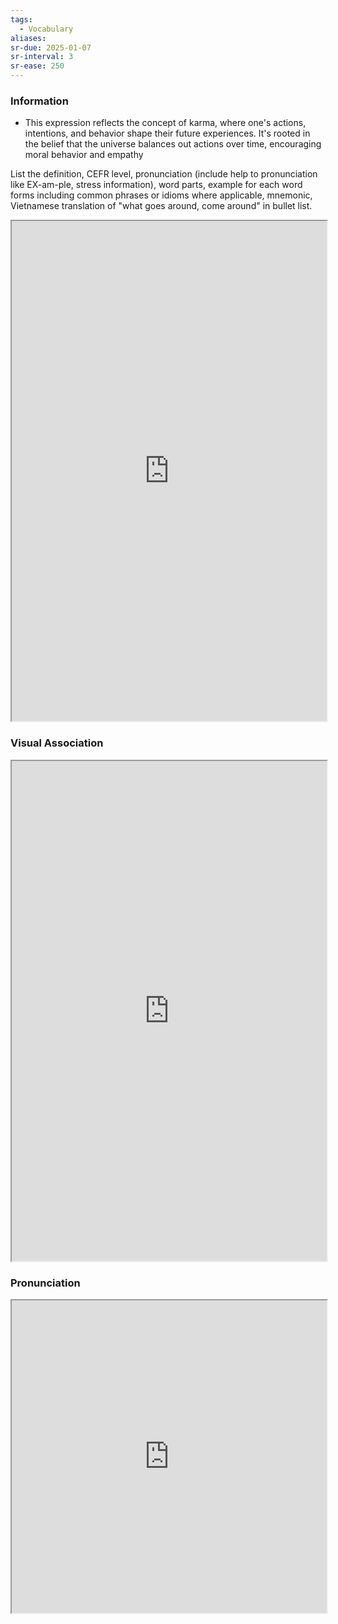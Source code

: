 ```yaml
---
tags:
  - Vocabulary
aliases:
sr-due: 2025-01-07
sr-interval: 3
sr-ease: 250
---
```

### Information

- This expression reflects the concept of karma, where one's actions, intentions, and behavior shape their future experiences. It's rooted in the belief that the universe balances out actions over time, encouraging moral behavior and empathy

List the definition, CEFR level, pronunciation (include help to pronunciation like EX-am-ple, stress information), word parts, example for each word forms including common phrases or idioms where applicable, mnemonic, Vietnamese translation of "what goes around, come around" in bullet list.

<iframe
    height="800"
    width="100%"
    style="padding: 0; margin: 0;"
    src="https://www.perplexity.ai">
</iframe>

### Visual Association

<iframe
    height="800"
    width="100%"
    style="padding: 0; margin: 0;"
    src="https://www.google.com/search?tbm=isch&q=what goes around, come around">
</iframe>

### Pronunciation

<iframe
    height="500"
    width="100%"
    style="padding: 0; margin: 0;"
    src="https://www.google.com/search?q=how+to+pronounce+what goes around, come around&hl=en">
</iframe>